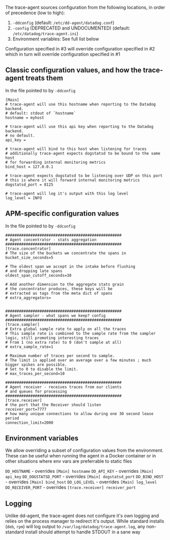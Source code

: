 The trace-agent sources configuration from the following locations, in order of precedence (low to high):

1. `-ddconfig` (default: `/etc/dd-agent/datadog.conf`)
2. `-config` (DEPRECATED and UNDOCUMENTED) (default: `/etc/datadog/trace-agent.ini`)
3. Environment variables: See full list below


Configuration specified in #3 will override configuration specified in #2 which in turn will override configuration specified in #1

## Classic configuration values, and how the trace-agent treats them
In the file pointed to by `-ddconfig`

```
[Main]
# trace-agent will use this hostname when reporting to the Datadog backend.
# default: stdout of `hostname`
hostname = myhost

# trace-agent will use this api key when reporting to the Datadog backend.
# no default.
api_key =

# trace-agent will bind to this host when listening for traces
# additionally trace-agent expects dogstatsd to be bound to the same host
# for forwarding internal monitoring metrics
bind_host = 127.0.0.1

# trace-agent expects dogstatsd to be listening over UDP on this port
# this is where it will forward internal monitoring metrics
dogstatsd_port = 8125

# trace-agent will log it's output with this log level
log_level = INFO
```

## APM-specific configuration values
In the file pointed to by `-ddconfig`

```
###################################################
# Agent concentrator - stats aggregation
###################################################
[trace.concentrator]
# The size of the buckets we concentrate the spans in
bucket_size_seconds=5

# The oldest span we accept in the intake before flushing
# and dropping late spans
oldest_span_cutoff_seconds=30

# Add another dimension to the aggregate stats grain
# the concentrator produces, these keys will be
# extracted as tags from the meta dict of spans
# extra_aggregators=


###################################################
# Agent sampler - what spans we keep? config
###################################################
[trace.sampler]
# Extra global sample rate to apply on all the traces
# This sample rate is combined to the sample rate from the sampler logic, still promoting interesting traces
# From 1 (no extra rate) to 0 (don't sample at all)
# extra_sample_rate=1

# Maximum number of traces per second to sample.
# The limit is applied over an average over a few minutes ; much bigger spikes are possible.
# Set to 0 to disable the limit.
# max_traces_per_second=10

###################################################
# Agent receiver - receives traces from our clients
# and queues for processing
###################################################
[trace.receiver]
# the port that the Receiver should listen
receiver_port=7777
# how many unique connections to allow during one 30 second lease period
connection_limit=2000

```


## Environment variables
We allow overriding a subset of configuration values from the environment. These
can be useful when running the agent in a Docker container or in other situations
where env vars are preferrable to static files

`DD_HOSTNAME` - overrides `[Main] hostname`
`DD_API_KEY` - overrides `[Main] api_key`
`DD_DOGSTATSD_PORT` - overrides `[Main] dogstatsd_port`
`DD_BIND_HOST` - overrides `[Main] bind_host`
`DD_LOG_LEVEL` - overrides `[Main] log_level`
`DD_RECEIVER_PORT` - overrides `[trace.receiver] receiver_port`


## Logging
Unlike dd-agent, the trace-agent does not configure it's own logging and relies on the process manager
to redirect it's output. While standard installs (`deb`, `rpm`) will log output to `/var/log/datadog/trace-agent.log`,
any non-standard install should attempt to handle STDOUT in a sane way

